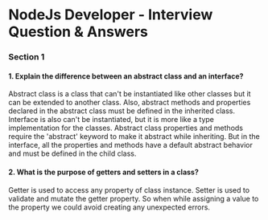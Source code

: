 # NodeJs Developer - Interview Question & Answers

### Section 1

#### 1. Explain the difference between an abstract class and an interface?

Abstract class is a class that can't be instantiated like other classes but it can be extended to another class. Also, abstract methods and properties declared in the abstract class must be defined in the inherited class. Interface is also can't be instantiated, but it is more like a type implementation for the classes. Abstract class properties and methods require the 'abstract' keyword to make it abstract while inheriting. But in the interface, all the properties and methods have a default abstract behavior and must be defined in the child class.

#### 2. What is the purpose of getters and setters in a class?

Getter is used to access any property of class instance. Setter is used to validate and mutate the getter property. So when while assigning a value to the property we could avoid creating any unexpected errors.